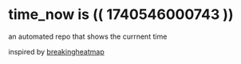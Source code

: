 # time_now is (( 1740546000743 ))

an automated repo that shows the currnent time

inspired by [breakingheatmap](https://github.com/breakingheatmap/breakingheatmap)